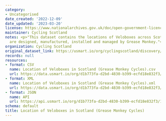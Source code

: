 ```yaml
---
category:
- Uncategorised
date_created: '2022-12-09'
date_updated: '2023-03-20'
license: https://www.nationalarchives.gov.uk/doc/open-government-licence/version/3/
maintainer: Cycling Scotland
notes: <p>"This dataset contains the locations of Veloboxes across Scotland which
  are designed, manufactured, installed and managed by Grease Monkey."</p>
organization: Cycling Scotland
original_dataset_link: https://usmart.io/org/cyclingscotland/discovery/discovery-view-detail/e9d45291-5070-415d-af6f-4ea64e0740ad
records: null
resources:
- format: CSV
  name: Location of Veloboxes in Scotland (Grease Monkey Cycles).csv
  url: https://data.usmart.io/org/d1b773fa-d2bd-4830-b399-ecfd18e832f3/resource?resourceGUID=19dd885d-ae96-49cf-90ad-3ab6d76999b3
- format: XML
  name: Location of Veloboxes in Scotland (Grease Monkey Cycles).xml
  url: https://data.usmart.io/org/d1b773fa-d2bd-4830-b399-ecfd18e832f3/resource?resourceGUID=4040c2d8-9b57-4160-bbf4-4c519eac492c
- format: JSON
  name: API
  url: https://api.usmart.io/org/d1b773fa-d2bd-4830-b399-ecfd18e832f3/195fc844-e676-4a6d-846b-2f479f50316a/4/urql
schema: default
title: Location of Veloboxes in Scotland (Grease Monkey Cycles)
---
```

